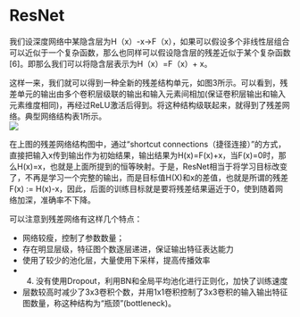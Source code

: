# ResNet

 我们设深度网络中某隐含层为H（x）-x→F（x），如果可以假设多个非线性层组合可以近似于一个复杂函数，那么也同样可以假设隐含层的残差近似于某个复杂函数\[6\]。即那么我们可以将隐含层表示为H（x）=F（x）+ x。  
  
这样一来，我们就可以得到一种全新的残差结构单元，如图3所示。可以看到，残差单元的输出由多个卷积层级联的输出和输入元素间相加\(保证卷积层输出和输入元素维度相同\)，再经过ReLU激活后得到。将这种结构级联起来，就得到了残差网络。典型网络结构表1所示。  
![](https://pic2.zhimg.com/80/90e58f36fc1b0ae42443b69176cc2a75_hd.png)

在上图的残差网络结构图中，通过“shortcut connections（捷径连接）”的方式，直接把输入x传到输出作为初始结果，输出结果为H\(x\)=F\(x\)+x，当F\(x\)=0时，那么H\(x\)=x，也就是上面所提到的恒等映射。于是，ResNet相当于将学习目标改变了，不再是学习一个完整的输出，而是目标值H\(X\)和x的差值，也就是所谓的残差F\(x\) := H\(x\)-x，因此，后面的训练目标就是要将残差结果逼近于0，使到随着网络加深，准确率不下降。

可以注意到残差网络有这样几个特点：

* 网络较瘦，控制了参数数量；
* 存在明显层级，特征图个数逐层递进，保证输出特征表达能力
* 使用了较少的池化层，大量使用下采样，提高传播效率
* 4. 没有使用Dropout，利用BN和全局平均池化进行正则化，加快了训练速度
* 层数较高时减少了3x3卷积个数，并用1x1卷积控制了3x3卷积的输入输出特征图数量，称这种结构为“瓶颈”\(bottleneck\)。

